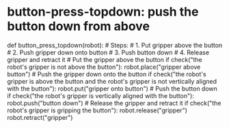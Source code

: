 # button-press-topdown: push the button down from above
def button_press_topdown(robot):
    # Steps:
    # 1. Put gripper above the button
    # 2. Push gripper down onto button
    # 3. Push button down
    # 4. Release gripper and retract it
    # Put the gripper above the button
    if check("the robot's gripper is not above the button"):
        robot.place("gripper above button")
    # Push the gripper down onto the button
    if check("the robot's gripper is above the button and the robot's gripper is not vertically aligned with the button"):
        robot.put("gripper onto button")
    # Push the button down
    if check("the robot's gripper is vertically aligned with the button"):
        robot.push("button down")
    # Release the gripper and retract it
    if check("the robot's gripper is gripping the button"):
        robot.release("gripper")
        robot.retract("gripper")